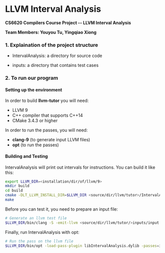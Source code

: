 LLVM Interval Analysis
=========
**CS6620 Compilers Course Project -- LLVM Interval Analysis**

**Team Members: Youyou Tu, Yingqiao Xiong**


### 1. Explaination of the project structure
* IntervalAnalysis: a directory for source code

* inputs: a directory that contains test cases 


### 2. To run our program
#### Setting up the environment
In order to build **llvm-tutor** you will need:
  * LLVM 9
  * C++ compiler that supports C++14
  * CMake 3.4.3 or higher

In order to run the passes, you will need:
  * **clang-9** (to generate input LLVM files)
  * **opt** (to run the passes)
 
#### Building and Testing
IntervalAnalysis will print out intervals for instructions. You can build it like this:
```bash
export LLVM_DIR=<installation/dir/of/llvm/9>
mkdir build
cd build
cmake -DLT_LLVM_INSTALL_DIR=$LLVM_DIR <source/dir/llvm/tutor>/IntervalAnalysis/
make
```
Before you can test it, you need to prepare an input file:
```bash
# Generate an llvm test file
$LLVM_DIR/bin/clang -S -emit-llvm <source/dir/llvm/tutor/>inputs/input.cpp -o input.ll
```

Finally, run IntervalAnalysis with opt:
```bash
# Run the pass on the llvm file
$LLVM_DIR/bin/opt -load-pass-plugin libIntervalAnalysis.dylib -passes=interval -disable-output input.ll
```
